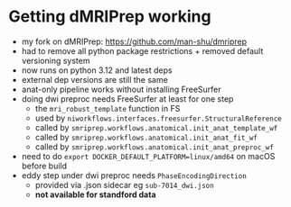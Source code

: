 # Getting dMRIPrep working
- my fork on dMRIPrep: https://github.com/man-shu/dmriprep
- had to remove all python package restrictions + removed default versioning system
- now runs on python 3.12 and latest deps
- external dep versions are still the same
- anat-only pipeline works without installing FreeSurfer
- doing dwi preproc needs FreeSurfer at least for one step
    - the `mri_robust_template` function in FS
    - used by `niworkflows.interfaces.freesurfer.StructuralReference`
    - called by `smriprep.workflows.anatomical.init_anat_template_wf`
    - called by `smriprep.workflows.anatomical.init_anat_fit_wf`
    - called by `smriprep.workflows.anatomical.init_anat_preproc_wf`
- need to do `export DOCKER_DEFAULT_PLATFORM=linux/amd64` on macOS before build
- eddy step under dwi preproc needs `PhaseEncodingDirection`
    - provided via .json sidecar eg `sub-7014_dwi.json`
    - **not available for standford data**